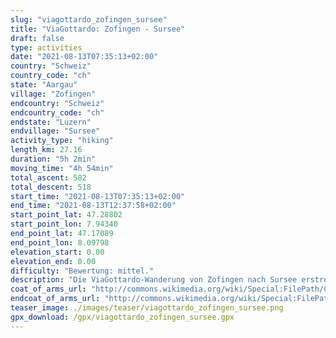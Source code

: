```yaml
---
slug: "viagottardo_zofingen_sursee"
title: "ViaGottardo: Zofingen - Sursee"
draft: false
type: activities
date: "2021-08-13T07:35:13+02:00"
country: "Schweiz"
country_code: "ch"
state: "Aargau"
village: "Zofingen"
endcountry: "Schweiz"
endcountry_code: "ch"
endstate: "Luzern"
endvillage: "Sursee"
activity_type: "hiking"
length_km: 27.16
duration: "5h 2min"
moving_time: "4h 54min"
total_ascent: 582
total_descent: 518
start_time: "2021-08-13T07:35:13+02:00"
end_time: "2021-08-13T12:37:58+02:00"
start_point_lat: 47.28802
start_point_lon: 7.94340
end_point_lat: 47.17089
end_point_lon: 8.09798
elevation_start: 0.00
elevation_end: 0.00
difficulty: "Bewertung: mittel."
description: "Die ViaGottardo-Wanderung von Zofingen nach Sursee erstreckt sich über 27.16 km und dauert insgesamt 5 Stunden und 2 Minuten, inklusive Pausen. Die Strecke bietet einen Gesamtaufstieg von 582 Metern und einen Gesamtabstieg von 518 Metern"
coat_of_arms_url: "http://commons.wikimedia.org/wiki/Special:FilePath/Coat%20of%20arms%20of%20Zofingen.svg"
endcoat_of_arms_url: "http://commons.wikimedia.org/wiki/Special:FilePath/Coat%20of%20arms%20of%20Sursee.svg"
teaser_image: ./images/teaser/viagottardo_zofingen_sursee.png
gpx_download: /gpx/viagottardo_zofingen_sursee.gpx
---
```

